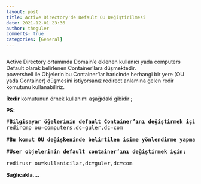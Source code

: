 ```yaml
---
layout: post
title: Active Directory'de Default OU Değiştirilmesi
date: 2021-12-01 23:36
author: theguler
comments: true
categories: [General]
---
```

<!-- wp:gallery {"linkTo":"none"} -->
<figure class="wp-block-gallery has-nested-images columns-default is-cropped"><!-- wp:image {"id":2148,"sizeSlug":"large","linkDestination":"none"} -->
<figure class="wp-block-image size-large"><img src="https://theguler.wordpress.com/wp-content/uploads/2022/02/powershell-as-admin.webp?w=1024" alt="" class="wp-image-2148" /></figure>
<!-- /wp:image --></figure>
<!-- /wp:gallery -->

<!-- wp:paragraph -->
<p>Active Directory ortamında Domain’e eklenen kullanıcı yada computers Default olarak belirlenen Container’lara düşmektedir.<br>powershell ile Objelerin bu Container’lar haricinde herhangi bir yere (OU yada Container) düşmesini istiyorsanız redirect anlamına gelen redir komutunu kullanabiliriz.</p>
<!-- /wp:paragraph -->

<!-- wp:paragraph -->
<p><strong>Redir</strong> komutunun örnek kullanımı aşağıdaki gibidir ;</p>
<!-- /wp:paragraph -->

<!-- wp:paragraph -->
<p><strong>PS:</strong></p>
<!-- /wp:paragraph -->

<!-- wp:preformatted -->
<pre class="wp-block-preformatted">#<strong>Bilgisayar öğelerinin default Container’ını değiştirmek için;</strong>
redircmp ou=computers,dc=guler,dc=com

<strong>#Bu komut OU değişkeninde belirtilen isime yönlendirme yapmaktadır.</strong>

<strong>#User objelerinin default container’ını değiştirmek için;</strong>

redirusr ou=kullanicilar,dc=guler,dc=com</pre>
<!-- /wp:preformatted -->

<!-- wp:paragraph -->
<p><strong>Sağlıcakla....</strong></p>
<!-- /wp:paragraph -->
